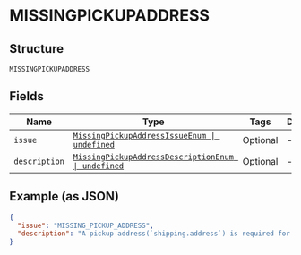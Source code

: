 
# MISSINGPICKUPADDRESS

## Structure

`MISSINGPICKUPADDRESS`

## Fields

| Name | Type | Tags | Description |
|  --- | --- | --- | --- |
| `issue` | [`MissingPickupAddressIssueEnum \| undefined`](../../doc/models/missing-pickup-address-issue-enum.md) | Optional | - |
| `description` | [`MissingPickupAddressDescriptionEnum \| undefined`](../../doc/models/missing-pickup-address-description-enum.md) | Optional | - |

## Example (as JSON)

```json
{
  "issue": "MISSING_PICKUP_ADDRESS",
  "description": "A pickup address(`shipping.address`) is required for the provided `shipping.type`."
}
```

